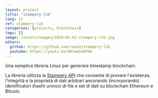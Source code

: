 ```yaml
---
layout: project
title: "stampery-lib"
lang: it
ref: stampery-lib
categories: [projects, blockchain]
tags: []
image: /assets/images/2019-01-01-stampery-lib.jpg
others:
  github: https://github.com/reale/stampery-lib
  youtube: https://youtu.be/8AtweGnW7Kk
---
```


Una semplice libreria Linux per generare timestamp blockchain.

La libreria utilizza la [Stampery API](https://api.stampery.com/) che consente di provare l'esistenza, l'integrità e la proprietà di dati arbitrari ancorando (incorporando) identificatori (hash) univoci di file e set di dati su blockchain Ethereum e Bitcoin.
